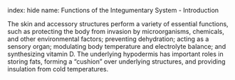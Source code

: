 index: hide
name: Functions of the Integumentary System - Introduction

The skin and accessory structures perform a variety of essential functions, such as protecting the body from invasion by microorganisms, chemicals, and other environmental factors; preventing dehydration; acting as a sensory organ; modulating body temperature and electrolyte balance; and synthesizing vitamin D. The underlying hypodermis has important roles in storing fats, forming a “cushion” over underlying structures, and providing insulation from cold temperatures.
